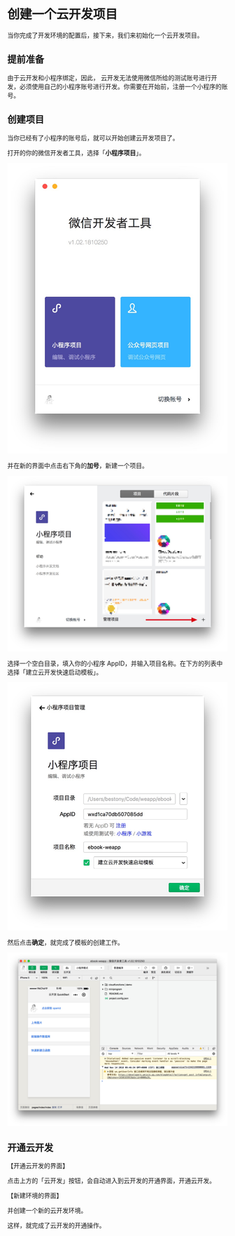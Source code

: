 # 创建一个云开发项目

当你完成了开发环境的配置后，接下来，我们来初始化一个云开发项目。

## 提前准备

由于云开发和小程序绑定，因此， 云开发无法使用微信所给的测试账号进行开发，必须使用自己的小程序账号进行开发。你需要在开始前，注册一个小程序的账号。


## 创建项目

当你已经有了小程序的账号后，就可以开始创建云开发项目了。

打开的你的微信开发者工具，选择「**小程序项目**」。

![](../images/create-project.jpg)

并在新的界面中点击右下角的**加号**，新建一个项目。

![](../images/create-new-project.jpg)

选择一个空白目录，填入你的小程序 AppID，并输入项目名称。在下方的列表中选择「建立云开发快速启动模板」。

![](../images/create-new-project-with-template.jpg)

然后点击**确定**，就完成了模板的创建工作。

![](../images/create-project-done.jpg)

## 开通云开发

【开通云开发的界面】

点击上方的「云开发」按钮，会自动进入到云开发的开通界面，开通云开发。

【新建环境的界面】

并创建一个新的云开发环境。

这样，就完成了云开发的开通操作。
